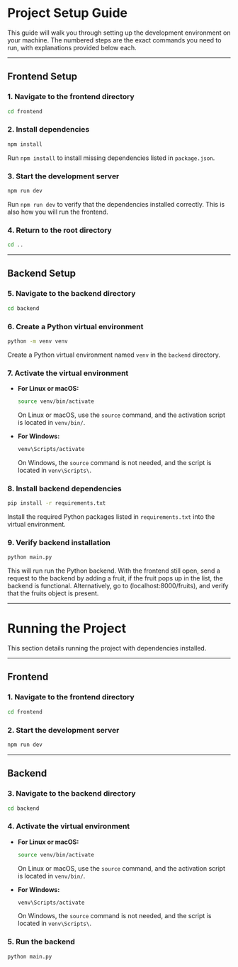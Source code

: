 
# Project Setup Guide

This guide will walk you through setting up the development environment on your machine. The numbered steps are the exact commands you need to run, with explanations provided below each.

---

## Frontend Setup

### 1. Navigate to the frontend directory

```bash
cd frontend
```

### 2. Install dependencies

```bash
npm install
```

Run `npm install` to install missing dependencies listed in `package.json`.

### 3. Start the development server

```bash
npm run dev
```

Run `npm run dev` to verify that the dependencies installed correctly. This is also how you will run the frontend.

### 4. Return to the root directory

```bash
cd ..
```

---

## Backend Setup

### 5. Navigate to the backend directory

```bash
cd backend
```

### 6. Create a Python virtual environment

```bash
python -m venv venv
```

Create a Python virtual environment named `venv` in the `backend` directory.

### 7. Activate the virtual environment

- **For Linux or macOS:**

  ```bash
  source venv/bin/activate
  ```

  On Linux or macOS, use the `source` command, and the activation script is located in `venv/bin/`.

- **For Windows:**

  ```bash
  venv\Scripts/activate
  ```

  On Windows, the `source` command is not needed, and the script is located in `venv\Scripts\`.

### 8. Install backend dependencies

```bash
pip install -r requirements.txt
```

Install the required Python packages listed in `requirements.txt` into the virtual environment.

### 9. Verify backend installation

```bash
python main.py
```

This will run run the Python backend. With the frontend still open, send a request to the backend by adding a fruit, if the fruit pops up in the list, the backend is functional.
Alternatively, go to (localhost:8000/fruits), and verify that the fruits object is present.


---

# Running the Project

This section details running the project with dependencies installed.

---

## Frontend

### 1. Navigate to the frontend directory

```bash
cd frontend
```

### 2. Start the development server

```bash
npm run dev
```

---

## Backend

### 3. Navigate to the backend directory

```bash
cd backend
```

### 4. Activate the virtual environment

- **For Linux or macOS:**

  ```bash
  source venv/bin/activate
  ```

  On Linux or macOS, use the `source` command, and the activation script is located in `venv/bin/`.

- **For Windows:**

  ```bash
  venv\Scripts/activate
  ```

  On Windows, the `source` command is not needed, and the script is located in `venv\Scripts\`.

### 5. Run the backend

```bash
python main.py
```

